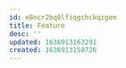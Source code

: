 ```yaml
---
id: e8ncr2bq0lfiqgchckqigom
title: Feature
desc: ''
updated: 1636913163291
created: 1636913158726
---
```


